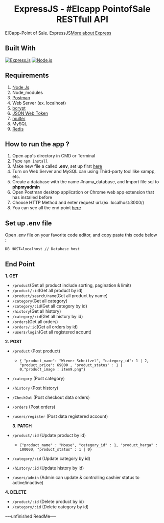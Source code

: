 <h1 align="center">ExpressJS - #Elcapp PointofSale RESTfull API</h1>

ElCapp-Point of Sale.
ExpressJS[More about Express](https://en.wikipedia.org/wiki/Express.js)

## Built With

[![Express.js](https://img.shields.io/badge/Express.js-4.17.1-orange.svg?style=rounded-square)](https://expressjs.com/en/starter/installing.html)
[![Node.js](https://img.shields.io/badge/Node.js-v.12.18.2-green.svg?style=rounded-square)](https://nodejs.org/)

## Requirements

1. <a href="https://nodejs.org/en/download/">Node Js</a>
2. Node_modules
3. <a href="https://www.getpostman.com/">Postman</a>
4. Web Server (ex. localhost)
5. <a href="https://www.npmjs.com/package/bcrypt">bcrypt</a>
6. <a href="https://www.npmjs.com/package/jsonwebtoken">JSON Web Token</a>
7. <a href="https://www.npmjs.com/package/multer">multer</a>
8. MySQL
9. <a href="https://www.npmjs.com/package/redis">Redis</a>

## How to run the app ?

1. Open app's directory in CMD or Terminal
2. Type `npm install`
3. Make new file a called **.env**, set up first [here](#set-up-env-file)
4. Turn on Web Server and MySQL can using Third-party tool like xampp, etc.
5. Create a database with the name #nama_database, and Import file sql to **phpmyadmin**
6. Open Postman desktop application or Chrome web app extension that has installed before
7. Choose HTTP Method and enter request url.(ex. localhost:3000/)
8. You can see all the end point [here](#end-point)

## Set up .env file

Open .env file on your favorite code editor, and copy paste this code below :

```
DB_HOST=localhost // Database host
```

## End Point

**1. GET**

- `/product`(Get all product include sorting, pagination & limit)
- `/product/:id`(Get all product by id)
- `/product/search/name`(Get all product by name)
- `/category`(Get all category)
- `/category/:id`(Get all category by id)
- `/history`(Get all history)
- `/category/:id`(Get all history by id)
- `/orders`(Get all orders)
- `/orders/:id`(Get all orders by id)
- `/users/login`(Get all registered acount)

**2. POST**

- `/product` (Post product)

  - `{ "product_name": "Wiener Schnitzel", "category_id": 1 | 2, "product_price": 69000 , "product_status" : 1 | 0,"product_image : item9.png"}`

- `/category` (Post category)
- `/history` (Post history)
- `/CheckOut` (Post checkout data orders)
- `/orders` (Post orders)
- `/users/register` (Post data registered account)

  **3. PATCH**

- `/product/:id` (Update product by id)
  - `{"product_name" : "Mouse", "category_id" : 1, "product_harga" : 100000, "product_status" : 1 | 0}`
- `/category/:id` (Update category by id)
- `/history/:id` (Update history by id)
- `/users/admin` (Admin can update & controlling cashier status to active/inactive)

**4. DELETE**

- `/product/:id` (Delete product by id)
- `/category/:id` (Delete category by id)

---unfinished ReadMe---
